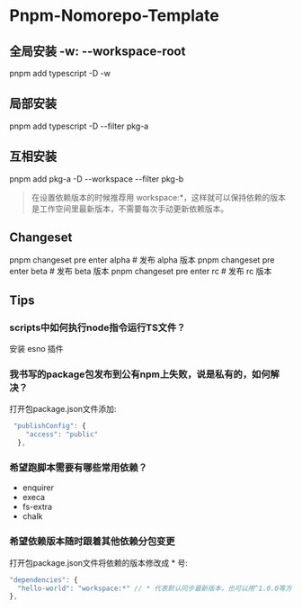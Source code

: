 # Pnpm-Nomorepo-Template

## 全局安装 -w: --workspace-root

pnpm add typescript -D -w

## 局部安装

pnpm add typescript -D --filter pkg-a

## 互相安装

pnpm add pkg-a -D --workspace --filter pkg-b

> 在设置依赖版本的时候推荐用 workspace:*，这样就可以保持依赖的版本是工作空间里最新版本，不需要每次手动更新依赖版本。

## Changeset

pnpm changeset pre enter alpha   # 发布 alpha 版本
pnpm changeset pre enter beta    # 发布 beta 版本
pnpm changeset pre enter rc      # 发布 rc 版本

## Tips

### scripts中如何执行node指令运行TS文件？

安装 esno 插件

### 我书写的package包发布到公有npm上失败，说是私有的，如何解决？

打开包package.json文件添加:

```js
 "publishConfig": {
    "access": "public"
  },
```

### 希望跑脚本需要有哪些常用依赖？

- enquirer
- execa
- fs-extra
- chalk

### 希望依赖版本随时跟着其他依赖分包变更

打开包package.json文件将依赖的版本修改成 * 号:

```js
"dependencies": {
  "hello-world": "workspace:*" // * 代表默认同步最新版本，也可以用^1.0.0等方式
},
```
